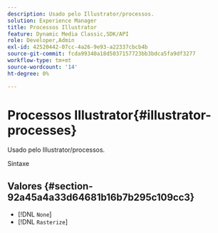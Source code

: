 ```yaml
---
description: Usado pelo Illustrator/processos.
solution: Experience Manager
title: Processos Illustrator
feature: Dynamic Media Classic,SDK/API
role: Developer,Admin
exl-id: 42520442-07cc-4a26-9e93-a22337cbcb4b
source-git-commit: fcda99340a18d5037157723bb3bdca5fa9df3277
workflow-type: tm+mt
source-wordcount: '14'
ht-degree: 0%

---
```


# Processos Illustrator{#illustrator-processes}

Usado pelo Illustrator/processos.

Sintaxe

## Valores {#section-92a45a4a33d64681b16b7b295c109cc3}

* [!DNL `None`]
* [!DNL `Rasterize`]
